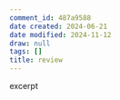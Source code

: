 ```yaml
---
comment_id: 487a9588
date created: 2024-06-21
date modified: 2024-11-12
draw: null
tags: []
title: review
---
```

excerpt

<!-- more -->
